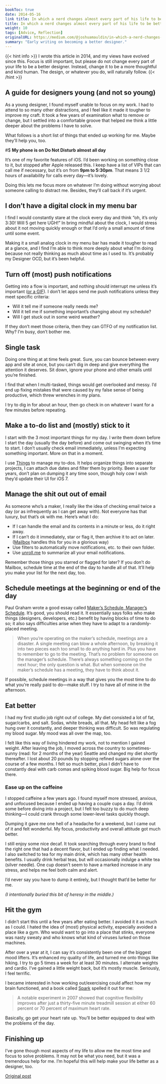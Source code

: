 ```yaml
---
bookToc: true
date: 2014-05-16
link title: In which a nerd changes almost every part of his life to be better designer
title: In which a nerd changes almost every part of his life to be better designer
weight: 10
tags: [Advice, Reflection]
originalURL: https://medium.com/@joshuamauldin/in-which-a-nerd-changes-almost-every-part-of-his-life-to-be-better-designer-f4f2b5749088
summary: "Early writing on becoming a better designer."
---
```

{{< hint info >}}
I wrote this article in 2014, and my views have evolved since this. Focus is still important, but please do not change every part of your life to be a better designer. Instead, change it to be a more thoughtful and kind human. The design, or whatever you do, will naturally follow.
{{< /hint >}}

## A guide for designers young (and not so young)

As a young designer, I found myself unable to focus on my work. I had to attend to so many other distractions, and I feel like it made it tougher to improve my craft. It took a few years of examination what to remove or change, but I settled into a comfortable groove that helped me think a little deeper about the problems I have to solve.

What follows is a short list of things that ended up working for me. Maybe they’ll help you, too.

#$ **My phone is on Do Not Disturb almost all day**

It’s one of my favorite features of iOS. I’d been working on something close to it, but stopped after Apple released this. I keep have a list of VIPs that can call me if necessary, but it’s on from **9pm to 5:30pm**. That means 3 1/2 hours of availability for calls every day—it’s lovely.

Doing this lets me focus more on whatever I’m doing without worrying about someone calling to distract me. Besides, they’ll call back if it’s urgent.

## **I don’t have a digital clock in my menu bar**

I find I would constantly stare at the clock every day and think “oh, it’s only 3:30! Will 5 get here UGH!” In bring mindful about the clock, I would stress about it not moving quickly enough or that I’d only a small amount of time until some event.

Making it a small analog clock in my menu bar has made it tougher to read at a glance, and I find I’m able to think more deeply about what I’m doing because not really thinking as much about time as I used to. It’s probably my Designer OCD, but it’s been helpful.

## **Turn off (most) push notifications**

Getting into a flow is important, and nothing should interrupt me unless it’s important ([or a GIF](http://awesomegifs.com/2013/10/me-working/)). I don’t let apps send me push notifications unless they meet specific criteria:

- Will it tell me if someone really needs me?
- Will it tell me if something important’s changing about my schedule?
- Will I get stuck out in some weird weather?

If they don’t meet those criteria, then they can GTFO of my notification list. Why? I’m busy, don’t bother me.

## **Single task**

Doing one thing at at time feels great. Sure, you can bounce between every app and site at once, but you can’t dig in deep and give everything the attention it deserves. Sit down, ignore your phone and other emails until you’re finished.

I find that when I multi-tasked, things would get overlooked and messy. I’d end up fixing mistakes that were caused by my false sense of being productive, which threw wrenches in my plans.

I try to dig in for about an hour, then go check in on whatever I want for a few minutes before repeating.

## **Make a to-do list and (mostly) stick to it**

I start with the 3 most important things for my day. I write them down before I start the day (usually the day before) and come out swinging when it’s time to start. I don’t usually check email immediately, unless I’m expecting something important. More on that in a moment.

I use [Things](http://culturedcode.com/) to manage my to-dos. It helps organize things into separate projects, I can attach due dates and filter them by priority. Been a user for years, don’t plan on dumping it any time soon, though holy cow I wish they’d update their UI for iOS 7.

## **Manage the shit out out of email**

As someone who’s a maker, I really like the idea of checking email twice a day (or as infrequently as I can get away with). Not everyone has that luxury, but that’s ok with me. Here’s what I do:

- If I can handle the email and its contents in a minute or less, do it right away.
- If I can’t do it immediately, star or flag it, then archive it to act on later. ([Mailbox](http://www.mailboxapp.com/) handles this for you in a glorious way)
- Use filters to automatically move notifications, etc. to their own folder.
- Use [unroll.me](http://unroll.me/) to summarize all your email notifications.

Remember those things you starred or flagged for later? If you don’t do Mailbox, schedule time at the end of the day to handle all of that. It’ll help you make your list for the next day, too.

## **Schedule meetings at the beginning or end of the day**

Paul Graham wrote a good essay called [Maker’s Schedule, Manager’s Schedule](http://www.paulgraham.com/makersschedule.html). It’s good, you should read it. It essentially says folks who make things (designers, developers, etc.) benefit by having blocks of time to do so; it also says difficulties arise when they have to adapt to a randomly-placed meeting.

> When you’re operating on the maker’s schedule, meetings are a disaster. A single meeting can blow a whole afternoon, by breaking it into two pieces each too small to do anything hard in. Plus you have to remember to go to the meeting. That’s no problem for someone on the manager’s schedule. There’s always something coming on the next hour; the only question is what. But when someone on the maker’s schedule has a meeting, they have to think about it.
> 

If possible, schedule meetings in a way that gives you the most time to do what you’re really paid to do—make stuff. I try to have all of mine in the afternoon.

## **Eat better**

I had my first studio job right out of college. My diet consisted a lot of fat, sugar/carbs, and salt. Sodas, white breads, all that. My head felt like a fog hung over it constantly, and deeper thinking was difficult. So was regulating my blood sugar. My mood was all over the map, too.

I felt like this way of living hindered my work, not to mention I gained weight. After leaving the job, I moved across the country to sometimes-sunny (read: for 2 months of the year) Seattle and changed my diet shortly thereafter. I lost about 20 pounds by stopping refined sugars alone over the course of a few months. I felt so much better, plus I didn’t have to constantly deal with carb comas and spiking blood sugar. Big help for focus there.

### **Ease up on the caffeine**

I stopped caffeine a few years ago. I found myself more stressed, anxious, and unfocused because I ended up having a couple cups a day. I’d drink some before diving into a project, but I felt too buzzy to do much deep thinking—I could crank through some lower-level tasks quickly though.

Dumping it gave me one hell of a headache for a weekend, but I came out of it and felt wonderful. My focus, productivity and overall attitude got much better.

I still enjoy some nice decaf. It took searching through every brand to find the right one that had a decent flavor, but I ended up finding what I needed. I also switched to tea for my main drink, which has many other health benefits. I usually drink herbal teas, but will occasionally indulge a white tea (silver needle). One cup doesn’t seem to have a marked increase in any stress, and helps me feel both calm and alert.

I’d never say you have to dump it entirely, but I thought that’d be better for me.

*(I intentionally buried this bit of heresy in the middle.)*

## **Hit the gym**

I didn’t start this until a few years after eating better. I avoided it it as much as I could. I hated the idea of (most) physical activity, especially avoided a place like a gym. Who would want to go into a place that stinks, everyone was nasty sweaty and who knows what kind of viruses lurked on those machines.

After over a year at it, I can say it’s consistently been one of the biggest mood lifters. It’s enhanced my quality of life, and turned me onto things like hiking. I try to go 5 times a week for at least 30 minutes. I alternate weights and cardio. I’ve gained a little weight back, but it’s mostly muscle. Seriously, I feel terrific.

I became interested in how working out/exercising could affect how my brain functioned, and a book called [Spark](http://www.amazon.com/Spark-Revolutionary-Science-Exercise-Brain/dp/0316113514/) spelled it out for me:

> A notable experiment in 2007 showed that cognitive flexibility improves after just a thirty-five minute treadmill session at either 60 percent or 70 percent of maximum heart rate.
> 

Basically, go get your heart rate up. You’ll be better equipped to deal with the problems of the day.

## **Finishing up**

I’ve gone though most aspects of my life to allow me the most time and focus to solve problems. It may not be what you need, but it was a tremendous help for me. I’m hopeful this will help make your life better as a designer, too.


[Original post](https://medium.com/@joshuamauldin/in-which-a-nerd-changes-almost-every-part-of-his-life-to-be-better-designer-f4f2b5749088)
